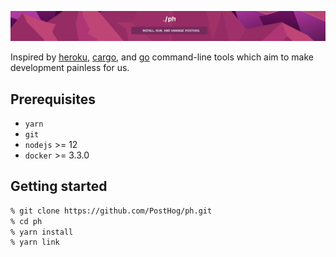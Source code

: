 ![ph](ph.png "ph")

Inspired by [heroku](https://devcenter.heroku.com/articles/heroku-cli), [cargo](https://doc.rust-lang.org/cargo/index.html), and [go](https://golang.org/cmd/go/) command-line tools which aim to make development painless for us.

## Prerequisites

- `yarn`
- `git`
- `nodejs` >= 12
- `docker` >= 3.3.0

## Getting started

```sh
% git clone https://github.com/PostHog/ph.git
% cd ph
% yarn install
% yarn link
```